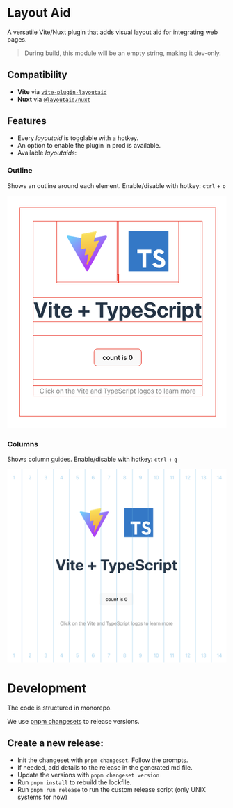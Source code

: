 # Layout Aid

A versatile Vite/Nuxt plugin that adds visual layout aid for integrating web pages.

> During build, this module will be an empty string, making it dev-only.
## Compatibility

- **Vite** via [`vite-plugin-layoutaid`](./packages/vite)
- **Nuxt** via [`@layoutaid/nuxt`](./packages/nuxt)

## Features

- Every *layoutaid* is togglable with a hotkey.
- An option to enable the plugin in prod is available.
- Available *layoutaids*:

### Outline

Shows an outline around each element. Enable/disable with hotkey: `ctrl` + `o`

![Outline demo](./.github/assets/outline.png)

### Columns

Shows column guides. Enable/disable with hotkey: `ctrl` + `g`

![Columns demo](./.github/assets/columns.png)

# Development

The code is structured in monorepo.

We use [pnpm changesets](https://pnpm.io/fr/using-changesets) to release versions.

## Create a new release:

- Init the changeset with `pnpm changeset`. Follow the prompts.
- If needed, add details to the release in the generated md file.
- Update the versions with `pnpm changeset version`
- Run `pnpm install` to rebuild the lockfile.
- Run `pnpm run release` to run the custom release script (only UNIX systems for now)

